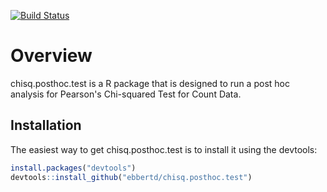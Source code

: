 [![Build Status](https://travis-ci.com/ebbertd/chisq.posthoc.test.svg?branch=master)](https://travis-ci.com/ebbertd/chisq.posthoc.test)

# Overview

chisq.posthoc.test is a R package that is designed to run a post hoc analysis for Pearson's Chi-squared Test for Count Data.

## Installation

The easiest way to get chisq.posthoc.test is to install it using the devtools:

```R
install.packages("devtools")
devtools::install_github("ebbertd/chisq.posthoc.test")
```
